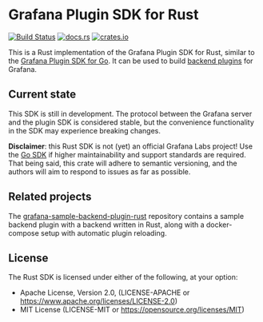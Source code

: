 # Grafana Plugin SDK for Rust

[![Build Status](https://github.com/grafana/grafana-plugin-sdk-rust/actions/workflows/rust.yml/badge.svg)](https://github.com/grafana/grafana-plugin-sdk-rust/actions/workflows/rust.yml)
[![docs.rs](https://docs.rs/grafana-plugin-sdk/badge.svg)](https://docs.rs/grafana-plugin-sdk)
[![crates.io](https://img.shields.io/crates/v/grafana-plugin-sdk.svg)](https://crates.io/crates/grafana-plugin-sdk)

This is a Rust implementation of the Grafana Plugin SDK for Rust, similar to the [Grafana Plugin SDK for Go][go]. It can be used to build [backend plugins][] for Grafana.

## Current state

This SDK is still in development. The protocol between the Grafana server and the plugin SDK is considered stable, but the convenience functionality in the SDK may experience breaking changes.

**Disclaimer**: this Rust SDK is not (yet) an official Grafana Labs project! Use the [Go SDK][go] if higher maintainability and support standards are required. That being said, this crate will adhere to semantic versioning, and the authors will aim to respond to issues as far as possible.

## Related projects

The [grafana-sample-backend-plugin-rust][sample-plugin] repository contains a sample backend plugin with a backend written in Rust, along with a docker-compose setup with automatic plugin reloading.

## License

The Rust SDK is licensed under either of the following, at your option:

- Apache License, Version 2.0, (LICENSE-APACHE or https://www.apache.org/licenses/LICENSE-2.0)
- MIT License (LICENSE-MIT or https://opensource.org/licenses/MIT)

[backend plugins]: https://grafana.com/docs/grafana/latest/developers/plugins/backend/
[go]: https://pkg.go.dev/github.com/grafana/grafana-plugin-sdk-go
[grafana-rs-datasource]: https://github.com/toddtreece/grafana-rs-datasource
[sample-plugin]: https://github.com/sd2k/grafana-sample-backend-plugin-rust/
